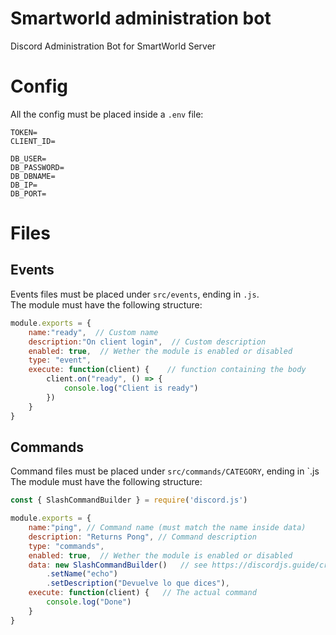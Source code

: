 # Smartworld administration bot
Discord Administration Bot for SmartWorld Server

# Config
All the config must be placed inside a `.env` file:   
```dotenv
TOKEN=
CLIENT_ID=

DB_USER=
DB_PASSWORD=
DB_DBNAME=
DB_IP=
DB_PORT=
```
# Files
## Events
Events files must be placed under `src/events`, ending in `.js`.  
The module must have the following structure:
```js
module.exports = {
    name:"ready",  // Custom name
    description:"On client login",  // Custom description
    enabled: true,  // Wether the module is enabled or disabled
    type: "event",
    execute: function(client) {    // function containing the body
        client.on("ready", () => {
            console.log("Client is ready")
        })
    }
}
```

## Commands
Command files must be placed under `src/commands/CATEGORY`, ending in `.js
The module must have the following structure:
```js
const { SlashCommandBuilder } = require('discord.js')

module.exports = {
    name:"ping", // Command name (must match the name inside data)
    description: "Returns Pong", // Command description
    type: "commands",
    enabled: true,  // Wether the module is enabled or disabled
    data: new SlashCommandBuilder()   // see https://discordjs.guide/creating-your-bot/slash-commands.html#individual-command-files
        .setName("echo")
        .setDescription("Devuelve lo que dices"),
    execute: function(client) {   // The actual command
        console.log("Done")
    }
}
```